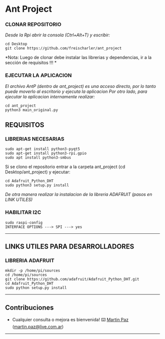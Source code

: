 # Ant Project

### CLONAR REPOSITORIO

*Desde la Rpi abrir la consola (Ctrl+Alt+T) y escribir:*
```
cd Desktop
git clone https://github.com/freischarler/ant_project
```
*Nota: Luego de clonar debe instalar las librerias y dependencias, ir a la sección de requisitos !!! *

### EJECUTAR LA APLICACION

*El archivo AntP (dentro de ant_project) es una acceso directo, por lo tanto puede moverlo al escritorio y ejecuta la aplicacion*
*Por otro lado, para ejecutar la aplicacion internamente realizar:*
```
cd ant_project
python3 main_original.py
```

## REQUISITOS
### LIBRERIAS NECESARIAS
```
sudo apt-get install python3-pyqt5
sudo apt-get install python3-rpi.gpio
sudo apt install python3-smbus
```

Si se clono el repositorio entrar a la carpeta ant_project (cd Desktop/ant_project) y ejecutar:
```
cd Adafruit_Python_DHT  
sudo python3 setup.py install 
```
*De otra manera realizar la instalacion de la libreria ADAFRUIT (pasos en LINK UTILES)*

### HABILITAR I2C
```
sudo raspi-config 
INTERFACE OPTIONS ---> SPI ---> yes
```

---

## LINKS UTILES PARA DESARROLLADORES
### LIBRERIA ADAFRUIT
```
mkdir -p /home/pi/sources  
cd /home/pi/sources  
git clone https://github.com/adafruit/Adafruit_Python_DHT.git  
cd Adafruit_Python_DHT  
sudo python setup.py install 
```

---

## Contribuciones 

* Cualquier consulta o mejora es bienvenida!
⌨️ [Martin Paz](https://github.com/freischarler) (martin.paz@live.com.ar) 
---

